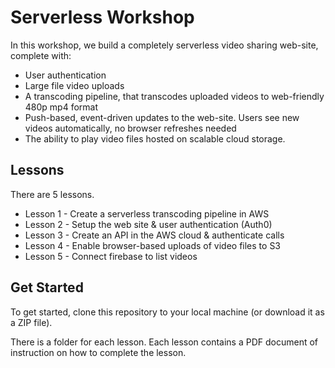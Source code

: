 # Serverless Workshop

In this workshop, we build a completely serverless video sharing web-site, complete with:

 - User authentication
 - Large file video uploads
 - A transcoding pipeline, that transcodes uploaded videos to web-friendly 480p mp4 format
 - Push-based, event-driven updates to the web-site. Users see new videos automatically, no browser refreshes needed
 - The ability to play video files hosted on scalable cloud storage.

## Lessons

There are 5 lessons.

 - Lesson 1 - Create a serverless transcoding pipeline in AWS
 - Lesson 2 - Setup the web site & user authentication (Auth0)
 - Lesson 3 - Create an API in the AWS cloud & authenticate calls
 - Lesson 4 - Enable browser-based uploads of video files to S3
 - Lesson 5 - Connect firebase to list videos

## Get Started

To get started, clone this repository to your local machine (or download it as a ZIP file).

There is a folder for each lesson. Each lesson contains a PDF document of instruction on how to complete the lesson.
